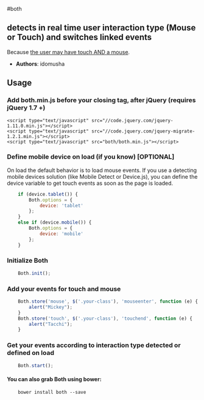 #both

## detects in real time user interaction type (Mouse or Touch) and switches linked events
Because [the user may have touch AND a mouse](http://www.html5rocks.com/en/mobile/touchandmouse/).

* **Authors**: idomusha

## Usage

### Add both.min.js before your closing <body> tag, after jQuery (requires jQuery 1.7 +)
    <script type="text/javascript" src="//code.jquery.com/jquery-1.11.0.min.js"></script>
    <script type="text/javascript" src="//code.jquery.com/jquery-migrate-1.2.1.min.js"></script>
    <script type="text/javascript" src="both/both.min.js"></script>

### Define mobile device on load (if you know) [OPTIONAL]
On load the default behavior is to load mouse events.
If you use a detecting mobile devices solution (like Mobile Detect or Device.js), you can define the device variable to get touch events as soon as the page is loaded.
```js
    if (device.tablet()) {
        Both.options = {
            device: 'tablet'
        };
    }
    else if (device.mobile()) {
        Both.options = {
            device: 'mobile'
        };
    }
```

### Initialize Both
```js
    Both.init();
```

### Add your events for touch and mouse
```js
    Both.store('mouse', $('.your-class'), 'mouseenter', function (e) {
        alert("Mickey");
    }
    Both.store('touch', $('.your-class'), 'touchend', function (e) {
        alert("Tacchi");
    }
```

### Get your events according to interaction type detected or defined on load
```js
    Both.start();
```

#### You can also grab Both using bower:
```
    bower install both --save
```